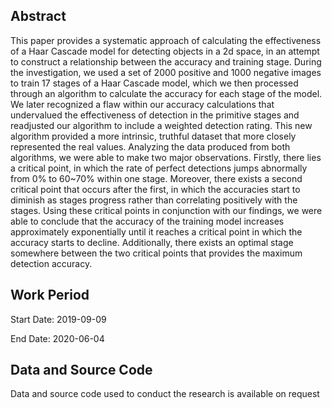 Abstract
--------

This paper provides a systematic approach of calculating the effectiveness of a 
Haar Cascade model for detecting objects in a 2d space, in an attempt to 
construct a relationship between the accuracy and training stage. During the 
investigation, we used a set of 2000 positive and 1000 negative images to train
17 stages of a Haar Cascade model, which we then processed through an algorithm
to calculate the accuracy for each stage of the model. We later recognized a 
flaw within our accuracy calculations that undervalued the effectiveness of 
detection in the primitive stages and readjusted our algorithm to include a 
weighted detection rating. This new algorithm provided a more intrinsic, 
truthful dataset that more closely represented the real values. Analyzing the
data produced from both algorithms, we were able to make two major 
observations. Firstly, there lies a critical point, in which the rate of perfect
detections jumps abnormally from 0% to 60~70% within one stage. Moreover, there 
exists a second critical point that occurs after the first, in which the 
accuracies start to diminish as stages progress rather than correlating 
positively with the stages. Using these critical points in conjunction with our
findings, we were able to conclude that the accuracy of the training model 
increases approximately exponentially until it reaches a critical point in which
the accuracy starts to decline. Additionally, there exists an optimal stage 
somewhere between the two critical points that provides the maximum detection 
accuracy.


Work Period
-----------

Start Date: 2019-09-09 


End Date: 2020-06-04


Data and Source Code
--------------------

Data and source code used to conduct the research is available on request
